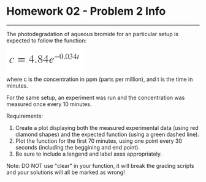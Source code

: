 # Homework 02 - Problem 2 Info
---
The photodegradation of aqueous bromide for an particular setup is expected to follow the function: <br />
<img src = "assets/h0202_0.png" width = "200"> <br />
where c is the concentration in ppm (parts per million), and t is the time in minutes. <br />

For the same setup, an experiment was run and the concentration was measured once every 10 minutes.

Requirements:
1. Create a plot displaying both the measured experimental data (using red diamond shapes) and the expected function (using a green dashed line). 
2. Plot the function for the first 70 minutes, using one point every 30 seconds (including the beggining and end point).
3. Be sure to include a lengend and label axes appropriately.

Note: DO NOT use "clear" in your function, it will break the grading scripts and your solutions will all be marked as wrong!
